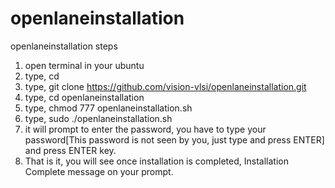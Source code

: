 # openlaneinstallation

openlaneinstallation steps

1. open terminal in your ubuntu
2. type, cd
3. type, git clone https://github.com/vision-vlsi/openlaneinstallation.git
4. type, cd openlaneinstallation
5. type, chmod 777 openlaneinstallation.sh
6. type, sudo ./openlaneinstallation.sh
7. it will prompt to enter the password, you have to type your password[This password is not seen by you, just type and press ENTER] and press ENTER key.
8. That is it, you will see once installation is completed, Installation Complete message on your prompt.
